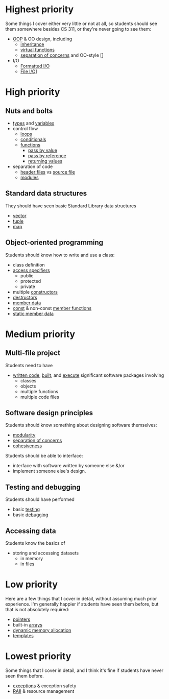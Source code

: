
# Highest priority

Some things I cover either very little or not at all, so students should see them somewhere besides CS 311, or they're never going to see them:

- [OOP](design/OOP.md) & OO design, including 
	- [inheritance](oop/inheritance.md)
	- [virtual functions](oop/virtual%20functions.md)
	- [separation of concerns](design/separation%20of%20concerns.md) and OO-style []
- I/O
	- [Formatted I/O](io/Formatted%20IO.md)
	- [File I/O](io/File%20IO.md)]

# High priority

## Nuts and bolts

- [types](core/types.md) and [variables](core/variables.md)
- control flow
	- [loops](core/loops.md)
	- [conditionals](core/conditionals.md)
	- [functions](core/functions.md)
		- [pass by value](pass%20by%20value.md)
		- [pass by reference](pass%20by%20reference.md)
		- [returning values](returning%20values.md)
- separation of code
	- [header files](design/header%20files.md) vs [source file](design/source%20file.md)
	- [modules](design/modules.md)

## Standard data structures

They should have seen basic Standard Library data structures 
- [vector](types/vector.md)
- [tuple](types/tuple.md)
- [map](types/map.md)

## Object-oriented programming

Students should know how to write and use a class:
- class definition
- [access specifiers](oop/access%20specifiers.md)
	- public
	- protected
	- private
- multiple [constructors](oop/constructors.md)
- [destructors](oop/destructors.md)
- [member data](oop/member%20data.md)
- [const](oop/const%20member%20functions.md) & non-const [member functions](oop/member%20functions.md)
- [static member data](oop/static%20member%20data.md)

# Medium priority

## Multi-file project

Students need to have 
- [written code](design/write%20code), [built](design/compile%20code), and [execute](design/run%20code.md) significant software packages involving
	- classes
	- objects
	- multiple functions
	- multiple code files

## Software design principles

Students should know something about designing software themselves:
- [modularity](design/modularity.md)
- [separation of concerns](design/separation%20of%20concerns.md)
- [cohesiveness](design/cohesiveness.md)

Students should be able to interface:
- interface with software written by someone else &/or
- implement someone else's design. 

## Testing and debugging

Students should have performed 
- basic [testing](design/testing.md)
- basic [debugging](design/debugging.md)

## Accessing data

Students know the basics of 
- storing and accessing datasets 
	- in memory
	- in files


# Low priority

Here are a few things that I cover in detail, without assuming much prior experience. I'm generally happier if students have seen them before, but that is not absolutely required:

- [pointers](types/pointers.md)
- built-in [arrays](types/arrays.md)
- [dynamic memory allocation](core/dynamic%20memory%20allocation.md)
- [templates](oop/generics.md)

# Lowest priority

Some things that I cover in detail, and I think it's fine if students have never seen them before.

- [exceptions](core/exceptions.md) & exception safety
- [RAII](oop/RAII.md) & resource management


